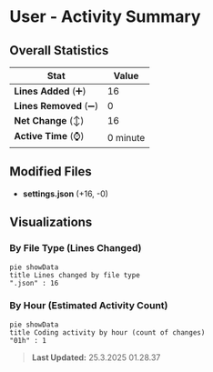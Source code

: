 # User - Activity Summary 

## Overall Statistics

| Stat                   | Value                                                             |
| ---------------------- | ----------------------------------------------------------------- |
| **Lines Added** (➕)   | 16                                          |
| **Lines Removed** (➖) | 0                                        |
| **Net Change** (↕)    | 16                |
| **Active Time** (⌚)   | 0 minute |


## Modified Files
- **settings.json** (+16, -0)

## Visualizations

### By File Type (Lines Changed)

```mermaid
pie showData
title Lines changed by file type
".json" : 16
```

### By Hour (Estimated Activity Count)

```mermaid
pie showData
title Coding activity by hour (count of changes)
"01h" : 1
```


> **Last Updated:** 25.3.2025 01.28.37